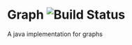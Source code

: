 
# Graph ![Build Status](https://github.com/AlessandroPaparella/graph/actions/workflows/maven.yml/badge.svg?branch=b'labeledgraph')
A java implementation for graphs
